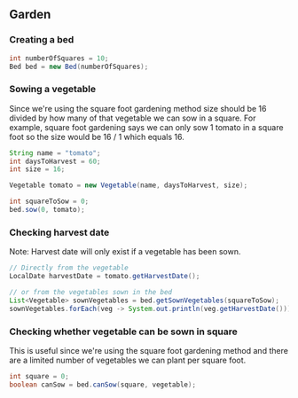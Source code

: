 ## Garden

### Creating a bed

``` java
int numberOfSquares = 10;
Bed bed = new Bed(numberOfSquares);
```

### Sowing a vegetable

Since we're using the square foot gardening method size should be 16 divided by how many of that vegetable we can sow in
a square. For example, square foot gardening says we can only sow 1 tomato in a square foot so the size would be 16 / 1
which equals 16.

``` java
String name = "tomato";
int daysToHarvest = 60;
int size = 16;

Vegetable tomato = new Vegetable(name, daysToHarvest, size);

int squareToSow = 0;
bed.sow(0, tomato);
```

### Checking harvest date

Note: Harvest date will only exist if a vegetable has been sown.

``` java
// Directly from the vegetable
LocalDate harvestDate = tomato.getHarvestDate();

// or from the vegetables sown in the bed
List<Vegetable> sownVegetables = bed.getSownVegetables(squareToSow);
sownVegetables.forEach(veg -> System.out.println(veg.getHarvestDate()));
```

### Checking whether vegetable can be sown in square

This is useful since we're using the square foot gardening method and there are a limited number of vegetables we can
plant per square foot.

``` java
int square = 0;
boolean canSow = bed.canSow(square, vegetable);
```